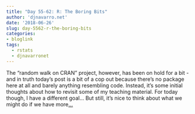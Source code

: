 ```yaml
---
title: "Day 55-62: R: The Boring Bits"
author: 'djnavarro.net'
date: '2018-06-26'
slug: day-5562-r-the-boring-bits
categories:
- bloglink
tags:
  - rstats
  - djnavarronet
---
```


The “random walk on CRAN” project, however, has been on hold for a bit - and in truth today’s post is a bit of a cop out because there’s no package here at all and barely anything resembling code. Instead, it’s some initial thoughts about how to revisit some of my teaching material. For today though, I have a different goal… But still, it’s nice to think about what we might do if we have more[... <i class="fas fa-external-link-alt"></i>](https://djnavarro.net/post/2018-06-26-the-boring-bits/)

